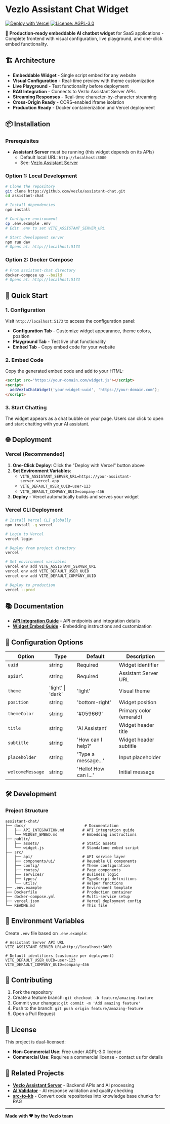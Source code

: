 # Vezlo Assistant Chat Widget

[![Deploy with Vercel](https://vercel.com/button)](https://vercel.com/new/clone?repository-url=https://github.com/vezlo/assistant-chat.git&project-name=assistant-chat&repo-name=assistant-chat&build-command=npm%20run%20build&output-directory=dist&install-command=npm%20install)
[![License: AGPL-3.0](https://img.shields.io/badge/License-AGPL--3.0-emerald.svg)](https://opensource.org/licenses/AGPL-3.0)

🚀 **Production-ready embeddable AI chatbot widget** for SaaS applications - Complete frontend with visual configuration, live playground, and one-click embed functionality.

## 🏗️ Architecture

- **Embeddable Widget** - Single script embed for any website
- **Visual Configuration** - Real-time preview with theme customization
- **Live Playground** - Test functionality before deployment
- **RAG Integration** - Connects to Vezlo Assistant Server APIs
- **Streaming Responses** - Real-time character-by-character streaming
- **Cross-Origin Ready** - CORS-enabled iframe isolation
- **Production Ready** - Docker containerization and Vercel deployment

## 📦 Installation

### Prerequisites

- **Assistant Server** must be running (this widget depends on its APIs)
  - Default local URL: `http://localhost:3000`
  - See: [Vezlo Assistant Server](https://github.com/vezlo/assistant-server)

### Option 1: Local Development

```bash
# Clone the repository
git clone https://github.com/vezlo/assistant-chat.git
cd assistant-chat

# Install dependencies
npm install

# Configure environment
cp .env.example .env
# Edit .env to set VITE_ASSISTANT_SERVER_URL

# Start development server
npm run dev
# Opens at: http://localhost:5173
```

### Option 2: Docker Compose

```bash
# From assistant-chat directory
docker-compose up --build
# Opens at: http://localhost:5173
```

## 🚀 Quick Start

### 1. Configuration

Visit `http://localhost:5173` to access the configuration panel:

- **Configuration Tab** - Customize widget appearance, theme colors, position
- **Playground Tab** - Test live chat functionality
- **Embed Tab** - Copy embed code for your website

### 2. Embed Code

Copy the generated embed code and add to your HTML:

```html
<script src="https://your-domain.com/widget.js"></script>
<script>
  addVezloChatWidget('your-widget-uuid', 'https://your-domain.com');
</script>
```

### 3. Start Chatting

The widget appears as a chat bubble on your page. Users can click to open and start chatting with your AI assistant.

## 🌐 Deployment

### Vercel (Recommended)

1. **One-Click Deploy**: Click the "Deploy with Vercel" button above
2. **Set Environment Variables**:
   - `VITE_ASSISTANT_SERVER_URL=https://your-assistant-server.vercel.app`
   - `VITE_DEFAULT_USER_UUID=user-123`
   - `VITE_DEFAULT_COMPANY_UUID=company-456`
3. **Deploy** - Vercel automatically builds and serves your widget

### Vercel CLI Deployment

```bash
# Install Vercel CLI globally
npm install -g vercel

# Login to Vercel
vercel login

# Deploy from project directory
vercel

# Set environment variables
vercel env add VITE_ASSISTANT_SERVER_URL
vercel env add VITE_DEFAULT_USER_UUID
vercel env add VITE_DEFAULT_COMPANY_UUID

# Deploy to production
vercel --prod
```


## 📚 Documentation

- **[API Integration Guide](docs/API_INTEGRATION.md)** - API endpoints and integration details
- **[Widget Embed Guide](docs/WIDGET_EMBED.md)** - Embedding instructions and customization

## 🔧 Configuration Options

| Option | Type | Default | Description |
|--------|------|---------|-------------|
| `uuid` | string | Required | Widget identifier |
| `apiUrl` | string | Required | Assistant Server URL |
| `theme` | 'light' \| 'dark' | 'light' | Visual theme |
| `position` | string | 'bottom-right' | Widget position |
| `themeColor` | string | '#059669' | Primary color (emerald) |
| `title` | string | 'AI Assistant' | Widget header title |
| `subtitle` | string | 'How can I help?' | Widget header subtitle |
| `placeholder` | string | 'Type a message...' | Input placeholder |
| `welcomeMessage` | string | 'Hello! How can I...' | Initial message |

## 🛠️ Development


### Project Structure

```
assistant-chat/
├── docs/                          # Documentation
│   ├── API_INTEGRATION.md        # API integration guide
│   └── WIDGET_EMBED.md           # Embedding instructions
├── public/
│   ├── assets/                   # Static assets
│   └── widget.js                 # Standalone embed script
├── src/
│   ├── api/                      # API service layer
│   ├── components/ui/            # Reusable UI components
│   ├── config/                   # Theme configuration
│   ├── routes/                   # Page components
│   ├── services/                 # Business logic
│   ├── types/                    # TypeScript definitions
│   └── utils/                    # Helper functions
├── .env.example                  # Environment template
├── Dockerfile                    # Production container
├── docker-compose.yml            # Multi-service setup
├── vercel.json                   # Vercel deployment config
└── README.md                     # This file
```

## 🔧 Environment Variables

Create `.env` file based on `.env.example`:

```env
# Assistant Server API URL
VITE_ASSISTANT_SERVER_URL=http://localhost:3000

# Default identifiers (customize per deployment)
VITE_DEFAULT_USER_UUID=user-123
VITE_DEFAULT_COMPANY_UUID=company-456
```

## 🤝 Contributing

1. Fork the repository
2. Create a feature branch: `git checkout -b feature/amazing-feature`
3. Commit your changes: `git commit -m 'Add amazing feature'`
4. Push to the branch: `git push origin feature/amazing-feature`
5. Open a Pull Request

## 📄 License

This project is dual-licensed:

- **Non-Commercial Use**: Free under AGPL-3.0 license
- **Commercial Use**: Requires a commercial license - contact us for details

## 🔗 Related Projects

- **[Vezlo Assistant Server](https://github.com/vezlo/assistant-server)** - Backend APIs and AI processing
- **[AI Validator](https://github.com/vezlo/ai-validator)** - AI response validation and quality checking
- **[src-to-kb](https://github.com/vezlo/src-to-kb)** - Convert code repositories into knowledge base chunks for RAG

---

**Made with ❤️ by the Vezlo team**